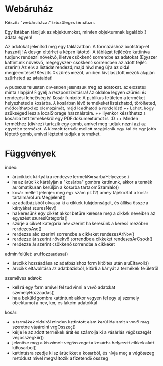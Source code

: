 # Webáruház
Készíts "webáruházat" tetszőleges témában. 

Egy listában tároljuk az objektumokat, minden objektumnak legalább 3 adata legyen!

Az adatokat jelenítsd meg egy táblázatban!
A formázáshoz bootstrap-et használj! A design eltérhet a képen látottól!
A táblázat fejlécére kattintva tudjunk rendezni növekvő, illetve csökkenő sorrendbe az adatokat (Egyszer kattintunk növekvő, mégegyszer- csökkenő sorrendben az adott fejléc szerint) Az elv: a listádat rendezd, majd hívd meg újra az oldal megjelenítését!
Készíts 3 szűrés mezőt, amiben kiválasztott mezők alapján szűrheted az adataidat!

A publikus felületen div-ekben jelenítsük meg az adatokat. az előzetes minta alapján! Figyelj a reszponzitvitásra!
Az oldalon legyen szűrési és rendezési lehetőség is!
Kosár funkció:  A publikus felületen a terméket helyezheted a kosárba. A kosárban lévő termékeket listázhatod, törölheted, módosíthatod az elemszámát, majd leadhatod a rendelést!
++ Lehet, hogy szükséged lesz a localStorage használatára. 
++ Ilyenkor készíthetsz a kosárba tett termékekről egy PDF dokumentumot is.  :D
++ Minden termékhez (divhez) tartozik egy gomb, amivel meg tudjuk nézni azt az egyetlen terméket.
A kiemelt termék mellett megjelenik egy bal és egy jobb léptető gomb, amivel léptetni tudjuk a terméket.

# Függvények

index:
- árúcikkek kártyákra rendezve
termekKorsarbaHelyezese()
- ha az árúcikk kártáyján a "kosárba" gombra kattinunk, akkor a termék autómatikusan kerüljön a kosárba
tartalomSzamlalo()
- kosár mellett jelenjen meg egy szám pl.:(2) amely tájékoztat a kosár tartalmáról
aruMegjelenit()
- az adatbázisból olvassa ki a cikkek tulajdonságait, és állítsa össze a kártyákat
szuresNev()
- ha keresünk egy cikket akkor betűre keresse meg a cikkek neveiben az egyezést
szuresKategoria()
- szűrje a cikket kategória név szerint ha keresünk a kereső mezőben
rendezesAsc()
- rendezze abc szerinti sorrendbe a cikkeket
rendezesArNov()
- rendezze ár szerint növekvő sorrendbe a cikkeket
rendezesArCsokk()
- rendezze ár szerint csökkenő sorrendbe a cikkeket

admin felület:
aruHozzaadasa()
- árúcikk hozzáadása az adatbázishoz form kitöltés után
aruEltavolit()
- árúcikk eltávolítása az adatbázisból, kitörli a kártyát a termékek felületről

személyes adatok: 
- kell rá egy form amivel fel tud vinni a vevő adatokat
szemelyHozzaadas()
- ha a beküld gombra kattintunk akkor vegyen fel egy uj szemely objektumot a nev, kor, es lakcim adatokkal

kosár:
- a termékek oldalról minden kattintott elem kerül ide amit a vevő meg szeretne vásárolni
vegOsszeg()
- kérje le az adott termékek árát és számolja ki a vásárlás végösszegét
vegosszegKiir()
- jelenitse meg a kiszámolt végösszeget a kosárba helyezett cikkek alatt
kiKosarbol()
- kattintásra szedje ki az árúcikket a kosárból, és hívja meg a végösszeg metódust mivel megváltozik a fizetendő összeg
